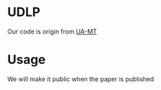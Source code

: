 # UDLP
Our code is origin from [UA-MT](https://github.com/yulequan/UA-MT)
# Usage
We will make it public when the paper is published
